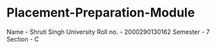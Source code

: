 # Placement-Preparation-Module
Name - Shruti Singh
University Roll no. - 2000290130162
Semester - 7
Section - C
